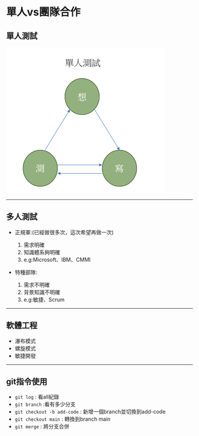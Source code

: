 # 單人vs團隊合作

## 單人測試

![](pic/1.png)


---

## 多人測試

- 正規軍:(已經做很多次，這次希望再做一次)
    1. 需求明確
    2. 知識體系夠明確
    3. e.g:Microsoft、IBM、CMMI


- 特種部隊:
    1. 需求不明確
    2. 背景知識不明確
    3. e.g:敏捷、Scrum

---
## 軟體工程
- 瀑布模式
- 螺旋模式
- 敏捷開發

---
## git指令使用
- `git log` : 看all紀錄
- `git branch` :看有多少分支
- `git checkout -b add-code` : 新增一個branch並切換到add-code
- `git checkout main` : 轉換到branch main
- `git merge` : 將分支合併


